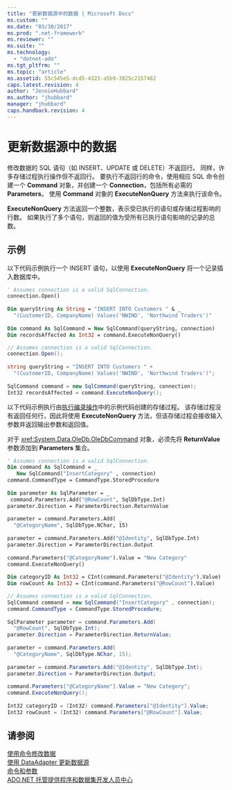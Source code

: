 ```yaml
---
title: "更新数据源中的数据 | Microsoft Docs"
ms.custom: ""
ms.date: "03/30/2017"
ms.prod: ".net-framework"
ms.reviewer: ""
ms.suite: ""
ms.technology: 
  - "dotnet-ado"
ms.tgt_pltfrm: ""
ms.topic: "article"
ms.assetid: 55c545e5-dcd5-4323-a5b9-3825c2157462
caps.latest.revision: 4
author: "JennieHubbard"
ms.author: "jhubbard"
manager: "jhubbard"
caps.handback.revision: 4
---
```

# 更新数据源中的数据
修改数据的 SQL 语句（如 INSERT、UPDATE 或 DELETE）不返回行。  同样，许多存储过程执行操作但不返回行。  要执行不返回行的命令，使用相应 SQL 命令创建一个 **Command** 对象，并创建一个 **Connection**，包括所有必需的 **Parameters**。  使用 **Command** 对象的 **ExecuteNonQuery** 方法来执行该命令。  
  
 **ExecuteNonQuery** 方法返回一个整数，表示受已执行的语句或存储过程影响的行数。  如果执行了多个语句，则返回的值为受所有已执行语句影响的记录的总数。  
  
## 示例  
 以下代码示例执行一个 INSERT 语句，以使用 **ExecuteNonQuery** 将一个记录插入数据库中。  
  
```vb  
' Assumes connection is a valid SqlConnection.  
connection.Open()  
  
Dim queryString As String = "INSERT INTO Customers " & _  
  "(CustomerID, CompanyName) Values('NWIND', 'Northwind Traders')"  
  
Dim command As SqlCommand = New SqlCommand(queryString, connection)  
Dim recordsAffected As Int32 = command.ExecuteNonQuery()  
```  
  
```csharp  
// Assumes connection is a valid SqlConnection.  
connection.Open();  
  
string queryString = "INSERT INTO Customers " +  
  "(CustomerID, CompanyName) Values('NWIND', 'Northwind Traders')";  
  
SqlCommand command = new SqlCommand(queryString, connection);  
Int32 recordsAffected = command.ExecuteNonQuery();  
```  
  
 以下代码示例执行由[执行编录操作](../../../../docs/framework/data/adonet/performing-catalog-operations.md)中的示例代码创建的存储过程。  该存储过程没有返回任何行，因此将使用 **ExecuteNonQuery** 方法，但该存储过程会接收输入参数并返回输出参数和返回值。  
  
 对于 <xref:System.Data.OleDb.OleDbCommand> 对象，必须先将 **ReturnValue** 参数添加到 **Parameters** 集合。  
  
```vb  
' Assumes connection is a valid SqlConnection.  
Dim command As SqlCommand = _  
   New SqlCommand("InsertCategory" , connection)  
command.CommandType = CommandType.StoredProcedure  
  
Dim parameter As SqlParameter = _  
 command.Parameters.Add("@RowCount", SqlDbType.Int)  
parameter.Direction = ParameterDirection.ReturnValue  
  
parameter = command.Parameters.Add( _  
  "@CategoryName", SqlDbType.NChar, 15)  
  
parameter = command.Parameters.Add("@Identity", SqlDbType.Int)  
parameter.Direction = ParameterDirection.Output  
  
command.Parameters("@CategoryName").Value = "New Category"  
command.ExecuteNonQuery()  
  
Dim categoryID As Int32 = CInt(command.Parameters("@Identity").Value)  
Dim rowCount As Int32 = CInt(command.Parameters("@RowCount").Value)   
```  
  
```csharp  
// Assumes connection is a valid SqlConnection.  
SqlCommand command = new SqlCommand("InsertCategory" , connection);  
command.CommandType = CommandType.StoredProcedure;  
  
SqlParameter parameter = command.Parameters.Add(  
  "@RowCount", SqlDbType.Int);  
parameter.Direction = ParameterDirection.ReturnValue;  
  
parameter = command.Parameters.Add(  
  "@CategoryName", SqlDbType.NChar, 15);  
  
parameter = command.Parameters.Add("@Identity", SqlDbType.Int);  
parameter.Direction = ParameterDirection.Output;  
  
command.Parameters["@CategoryName"].Value = "New Category";  
command.ExecuteNonQuery();  
  
Int32 categoryID = (Int32) command.Parameters["@Identity"].Value;  
Int32 rowCount = (Int32) command.Parameters["@RowCount"].Value;  
```  
  
## 请参阅  
 [使用命令修改数据](../../../../docs/framework/data/adonet/using-commands-to-modify-data.md)   
 [使用 DataAdapter 更新数据源](../../../../docs/framework/data/adonet/updating-data-sources-with-dataadapters.md)   
 [命令和参数](../../../../docs/framework/data/adonet/commands-and-parameters.md)   
 [ADO.NET 托管提供程序和数据集开发人员中心](http://go.microsoft.com/fwlink/?LinkId=217917)